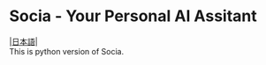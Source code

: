 # Socia - Your Personal AI Assitant
|[日本語](./docs/ja/README.md)|  
This is python version of Socia.
